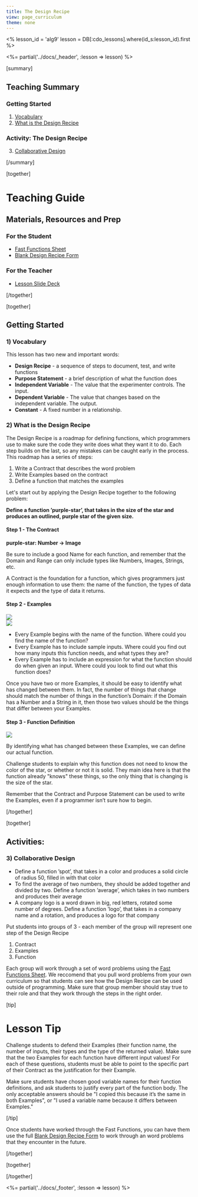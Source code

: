 ```yaml
---
title: The Design Recipe
view: page_curriculum
theme: none
---
```


<%
lesson_id = 'alg9'
lesson = DB[:cdo_lessons].where(id_s:lesson_id).first
%>

<%= partial('../docs/_header', :lesson => lesson) %>

[summary]

## Teaching Summary
### **Getting Started**
 
1) [Vocabulary](#Vocab)<br/>
2) [What is the Design Recipe](#GetStarted)  

### **Activity: The Design Recipe**  

3) [Collaborative Design](#Activity1)   

<!--
### **Assessment**
4) [Design Recipe Assessment](#Assessment)
-->

[/summary]

[together]

# Teaching Guide

## Materials, Resources and Prep

### For the Student
- [Fast Functions Sheet](../docs/worksheets/fast_functions.pdf)
- [Blank Design Recipe Form](../docs/worksheets/design_recipe.pdf)

### For the Teacher
- [Lesson Slide Deck](https://docs.google.com/a/code.org/presentation/d/1pKZEo764Rrr39fVnOJkjSFRRbqA_cq_vTCxP0dpbAy4)

[/together]

[together]

## Getting Started

### <a name="Vocab"></a> 1) Vocabulary
This lesson has two new and important words:<br/>

- **Design Recipe** - a sequence of steps to document, test, and write functions
- **Purpose Statement** - a brief description of what the function does
- **Independent Variable** - The value that the experimenter controls.  The input.
- **Dependent Variable** - The value that changes based on the independent variable. The output.
- **Constant** - A fixed number in a relationship.

### <a name="GetStarted"></a> 2) What is the Design Recipe

The Design Recipe is a roadmap for defining functions, which programmers use to make sure the code they write does what they want it to do. Each step builds on the last, so any mistakes can be caught early in the process. This roadmap has a series of steps:

1. Write a Contract that describes the word problem
2. Write Examples based on the contract
3. Define a function that matches the examples

Let's start out by applying the Design Recipe together to the following problem:

**Define a function ’purple-star’, that takes in the size of the star and produces an outlined, purple star of the given size.**

#### Step 1 - The Contract

**purple-star: <span class="func-number">Number</span> -> <span class="func-image">Image</span>**

Be sure to include a good Name for each function, and remember that the Domain and Range can only include types like Numbers, Images, Strings, etc.

A Contract is the foundation for a function, which gives programmers just enough information to use them: the name of the function, the types of data it expects and the type of data it returns.

#### Step 2 - Examples

<img src="purpleStarEx1.png" style="max-width: 100%; max-height: 200px"/><br/>
<img src="purpleStarEx2.png" style="max-width: 100%; max-height: 200px"/><br/>

- Every Example begins with the name of the function. Where could you find the name of the function?
- Every Example has to include sample inputs. Where could you find out how many inputs this function needs, and what types they are?
- Every Example has to include an expression for what the function should do when given an input. Where could you look to find out what this function does?

Once you have two or more Examples, it should be easy to identify what has changed between them. In fact, the number of things that change should match the number of things in the function’s Domain: if the Domain has a Number and a String in it, then those two values should be the things that differ between your Examples.

#### Step 3 - Function Definition

<img src="purpleStarFunc.png" style="max-width: 100%; max-height: 200px"/><br/>

By identifying what has changed between these Examples, we can define our actual function.

Challenge students to explain why this function does not need to know the color of the star, or whether or not it is solid. They main idea here is that the function already "knows" these things, so the only thing that is changing is the size of the star.

Remember that the Contract and Purpose Statement can be used to write the Examples, even if a programmer isn’t sure how to begin.


[/together]

[together]

## Activities:
### <a name="Activity1"></a> 3) Collaborative Design


- Define a function ’spot’, that takes in a color and produces a solid circle of radius 50, filled in with that color
- To find the average of two numbers, they should be added together and divided by two. Define a function ’average’, which takes in two numbers and produces their average
- A company logo is a word drawn in big, red letters, rotated some number of degrees. Define a function ’logo’, that takes in a company name and a rotation, and produces a logo for that company

Put students into groups of 3 - each member of the group will represent one step of the Design Recipe

1. Contract
2. Examples
3. Function

Each group will work through a set of word problems using the [Fast Functions Sheet](../docs/worksheets/fast_functions.pdf). We reccomend that you pull word problems from your own curriculum so that students can see how the Design Recipe can be used outside of programming. Make sure that group member should stay true to their role and that they work through the steps in the right order.

[tip]

# Lesson Tip

Challenge students to defend their Examples (their function name, the number of inputs, their types and the type of the returned value). Make sure that the two Examples for each function have different input values! For each of these questions, students must be able to point to the specific part of their Contract as the justification for their Example.

Make sure students have chosen good variable names for their function definitions, and ask students to justify every part of the function body. The only acceptable answers should be "I copied this because it’s the same in both Examples", or "I used a variable name because it differs between Examples."

[/tip]

Once students have worked through the Fast Functions, you can have them use the full [Blank Design Recipe Form](../docs/worksheets/design_recipe.pdf) to work through an word problems that they encounter in the future.

[/together]

[together]

<!--
## Assessment 
### <a name="Assessment"></a>4) The Design Recipe Assessment

Visit [MSM Stage 9](http://studio.code.org/s/algebra/stage/9/puzzle/1) in Code Studio to complete the assessments.
-->

[/together]

<%= partial('../docs/_footer', :lesson => lesson) %>